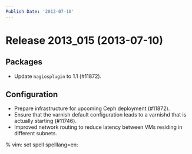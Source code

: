 ```yaml
---
Publish Date: '2013-07-10'
---
```


# Release 2013_015 (2013-07-10)

## Packages

- Update `nagiosplugin` to 1.1 (#11872).

## Configuration

- Prepare infrastructure for upcoming Ceph deployment (#11872).
- Ensure that the varnish default configuration leads to a varnishd that is
  actually starting (#11746).
- Improved network routing to reduce latency between VMs residing in different
  subnets.

% vim: set spell spelllang=en:
